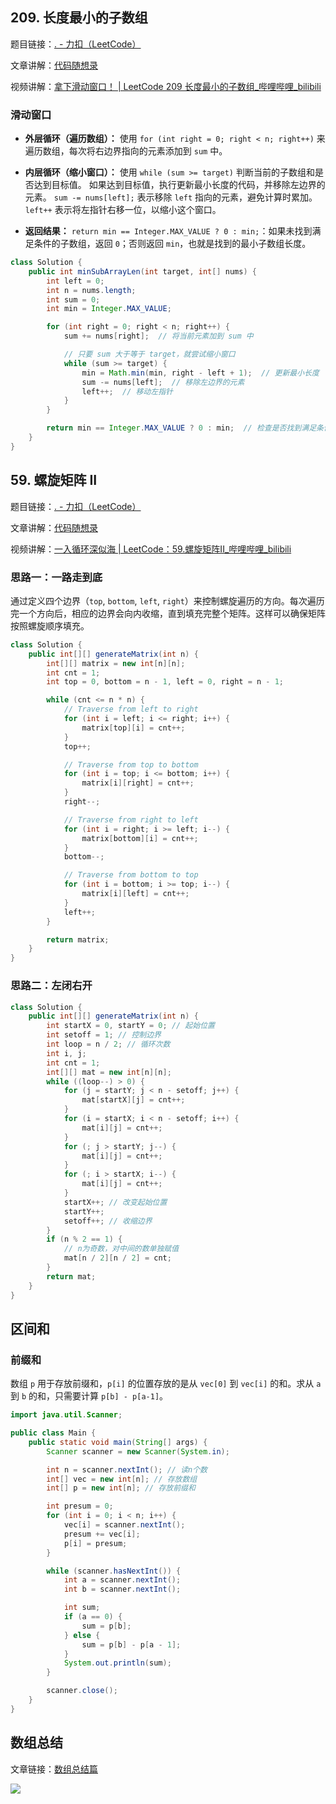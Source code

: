## 209. 长度最小的子数组
题目链接：[. - 力扣（LeetCode）](https://leetcode.cn/problems/minimum-size-subarray-sum/)

文章讲解：[代码随想录](https://programmercarl.com/0209.%E9%95%BF%E5%BA%A6%E6%9C%80%E5%B0%8F%E7%9A%84%E5%AD%90%E6%95%B0%E7%BB%84.html)

视频讲解：[拿下滑动窗口！ | LeetCode 209 长度最小的子数组_哔哩哔哩_bilibili](https://www.bilibili.com/video/BV1tZ4y1q7XE)

### 滑动窗口
- **外层循环（遍历数组）：**
  使用 `for (int right = 0; right < n; right++)` 来遍历数组，每次将右边界指向的元素添加到 `sum` 中。

- **内层循环（缩小窗口）：**
  使用 `while (sum >= target)` 判断当前的子数组和是否达到目标值。
  如果达到目标值，执行更新最小长度的代码，并移除左边界的元素。
  `sum -= nums[left];` 表示移除 `left` 指向的元素，避免计算时累加。
  `left++` 表示将左指针右移一位，以缩小这个窗口。

- **返回结果：**
  `return min == Integer.MAX_VALUE ? 0 : min;`：如果未找到满足条件的子数组，返回 `0`；否则返回 `min`，也就是找到的最小子数组长度。

```java
class Solution {
    public int minSubArrayLen(int target, int[] nums) {
        int left = 0;
        int n = nums.length;
        int sum = 0;
        int min = Integer.MAX_VALUE;

        for (int right = 0; right < n; right++) {
            sum += nums[right];  // 将当前元素加到 sum 中

            // 只要 sum 大于等于 target，就尝试缩小窗口
            while (sum >= target) {
                min = Math.min(min, right - left + 1);  // 更新最小长度
                sum -= nums[left];  // 移除左边界的元素
                left++;  // 移动左指针
            }
        }

        return min == Integer.MAX_VALUE ? 0 : min;  // 检查是否找到满足条件的子数组
    }
}
```

## 59. 螺旋矩阵 II
题目链接：[. - 力扣（LeetCode）](https://leetcode.cn/problems/spiral-matrix-ii/)

文章讲解：[代码随想录](https://programmercarl.com/0059.%E8%9E%BA%E6%97%8B%E7%9F%A9%E9%98%B5II.html)

视频讲解：[一入循环深似海 | LeetCode：59.螺旋矩阵II_哔哩哔哩_bilibili](https://www.bilibili.com/video/BV1SL4y1N7mV/)

### 思路一：一路走到底
通过定义四个边界（`top`, `bottom`, `left`, `right`）来控制螺旋遍历的方向。每次遍历完一个方向后，相应的边界会向内收缩，直到填充完整个矩阵。这样可以确保矩阵按照螺旋顺序填充。

```java
class Solution {
    public int[][] generateMatrix(int n) {
        int[][] matrix = new int[n][n];
        int cnt = 1;
        int top = 0, bottom = n - 1, left = 0, right = n - 1;

        while (cnt <= n * n) {
            // Traverse from left to right
            for (int i = left; i <= right; i++) {
                matrix[top][i] = cnt++;
            }
            top++;

            // Traverse from top to bottom
            for (int i = top; i <= bottom; i++) {
                matrix[i][right] = cnt++;
            }
            right--;

            // Traverse from right to left
            for (int i = right; i >= left; i--) {
                matrix[bottom][i] = cnt++;
            }
            bottom--;

            // Traverse from bottom to top
            for (int i = bottom; i >= top; i--) {
                matrix[i][left] = cnt++;
            }
            left++;
        }

        return matrix;
    }
}
```

### 思路二：左闭右开
```java
class Solution {
    public int[][] generateMatrix(int n) {
        int startX = 0, startY = 0; // 起始位置
        int setoff = 1; // 控制边界
        int loop = n / 2; // 循环次数
        int i, j;
        int cnt = 1;
        int[][] mat = new int[n][n];
        while ((loop--) > 0) {
            for (j = startY; j < n - setoff; j++) {
                mat[startX][j] = cnt++;
            }
            for (i = startX; i < n - setoff; i++) {
                mat[i][j] = cnt++;
            }
            for (; j > startY; j--) {
                mat[i][j] = cnt++;
            }
            for (; i > startX; i--) {
                mat[i][j] = cnt++;
            }
            startX++; // 改变起始位置
            startY++;
            setoff++; // 收缩边界
        }
        if (n % 2 == 1) {
            // n为奇数，对中间的数单独赋值
            mat[n / 2][n / 2] = cnt;
        }
        return mat;
    }
}
```

## 区间和
### 前缀和
数组 `p` 用于存放前缀和，`p[i]` 的位置存放的是从 `vec[0]` 到 `vec[i]` 的和。求从 `a` 到 `b` 的和，只需要计算 `p[b] - p[a-1]`。

```java
import java.util.Scanner;

public class Main {
    public static void main(String[] args) {
        Scanner scanner = new Scanner(System.in);

        int n = scanner.nextInt(); // 读n个数
        int[] vec = new int[n]; // 存放数组
        int[] p = new int[n]; // 存放前缀和

        int presum = 0;
        for (int i = 0; i < n; i++) {
            vec[i] = scanner.nextInt();
            presum += vec[i];
            p[i] = presum;
        }

        while (scanner.hasNextInt()) {
            int a = scanner.nextInt();
            int b = scanner.nextInt();

            int sum;
            if (a == 0) {
                sum = p[b];
            } else {
                sum = p[b] - p[a - 1];
            }
            System.out.println(sum);
        }

        scanner.close();
    }
}
```

## 数组总结
文章链接：[数组总结篇](https://programmercarl.com/%E6%95%B0%E7%BB%84%E6%80%BB%E7%BB%93%E7%AF%87.html)

![](https://cdn.nlark.com/yuque/0/2024/png/32698236/1724980909500-9a82d923-d02d-4ec7-b926-d944fe788add.png)